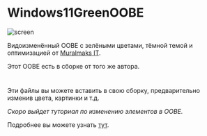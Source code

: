 # Windows11GreenOOBE

![screen](https://windows-11-oobe.github.io/src/oobescreen2.png)

Видоизменённый OOBE с зелёными цветами, тёмной темой и оптимизацией от [Muralmaks IT](https://youtube.com/@muralmaksit).

Этот OOBE есть в сборке от того же автора.

#

Эти файлы вы можете вставить в свою сборку, предварительно изменив цвета, картинки и т.д.

*Скоро выйдет туториал по изменению элементов в OOBE.*

Подробнее вы можете узнать [тут](https://windows-11-oobe.github.io/).